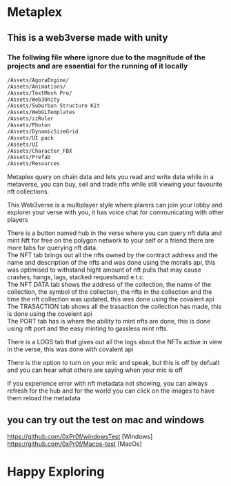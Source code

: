 # Metaplex

## This is a web3verse made with unity

### The follwing file where ignore due to the magnitude of the projects and are essential for the running of it locally

```sh
/Assets/AgoraEngine/
/Assets/Animations/
/Assets/TextMesh Pro/
/Assets/Web3Unity
/Assets/Suburban Structure Kit
/Assets/WebGLTemplates
/Assets/zzRuler
/Assets/Photon
/Assets/DynamicSizeGrid
/Assets/UI pack
/Assets/UI
/Assets/Character_FBX
/Assets/Prefab
/Assets/Resources
```

Metaplex query on chain data and lets you read and write data while in a metaverse, you can buy, sell and trade nfts while still viewing your favourite nft collections.

This Web3verse is a multiplayer style where plarers can join your lobby and explorer your verse with you,
it has voice chat for communicating with other players

There is a button named hub in the verse where you can query nft data and mint Nft for free on the polygon network to your self or a friend
there are more tabs for querying nft data.  
The NFT tab brings out all the nfts owned by the contract address and the name and description of the nfts and was done using the moralis api, this was optimised to withstand hight amount of nft pulls that may cause crashes, hangs, lags, stacked requestsand e.t.c.  
The NFT DATA tab shows the address of the collection, the name of the collection, the symbol of the collection, the nfts in the collection and the time the nft collection was updated, this was done using the covalent api  
The TRASACTION tab shows all the trasaction the collection has made, this is done using the covelent api  
The PORT tab has is where the ability to mint nfts are done, this is done using nft port and the easy minting to gassless mint nfts.

There is a LOGS tab that gives out all the logs about the NFTs active in view in the verse, this was done with covalent api

There is the option to turn on your miic and speak, but this is off by defualt and you can hear what others are saying when your mic is off

If you experience error with nft metadata not showing, you can always refresh for the hub and for the world you can click on the images to have them reload the metadata

## you can try out the test on mac and windows

https://github.com/0xPr0f/windowsTest [Windows]  
https://github.com/0xPr0f/Macos-test [MacOs]

# Happy Exploring
